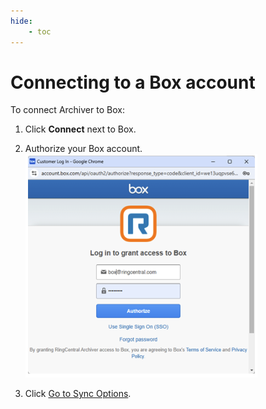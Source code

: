 ```yaml
---
hide:
    - toc
---
```


# Connecting to a Box account

To connect Archiver to Box:

1. Click **Connect** next to Box.
2. Authorize your Box account.
   <br />
   ![Connect Box](./img/connect-box.png)

3. Click [Go to Sync Options](sync-options.md).
